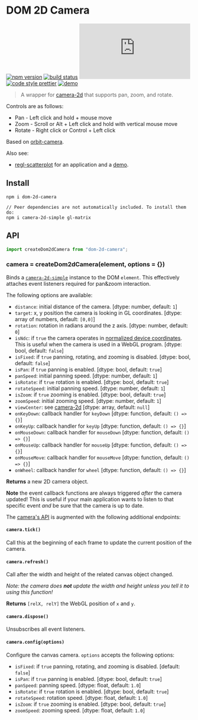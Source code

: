 # DOM 2D Camera

[![npm version](https://img.shields.io/npm/v/dom-2d-camera.svg)](https://www.npmjs.com/package/dom-2d-camera)
[![build status](https://travis-ci.org/flekschas/dom-2d-camera.svg?branch=master)](https://travis-ci.org/flekschas/dom-2d-camera)
[![gzipped size](http://img.badgesize.io/https://unpkg.com/dom-2d-camera/dist/dom-2d-camera.min.js?compression=gzip&style=flat-square&color=6ae3c7)](https://unpkg.com/dom-2d-camera/dist/dom-2d-camera.min.js)
[![code style prettier](https://img.shields.io/badge/code_style-prettier-ff69b4.svg)](https://github.com/prettier/prettier)
[![demo](https://img.shields.io/badge/demo-online-6ae3c7.svg)](https://flekschas.github.io/regl-scatterplot/)

> A wrapper for [camera-2d](https://github.com/flekschas/camera-2d) that supports pan, zoom, and rotate.

Controls are as follows:

- Pan - Left click and hold + mouse move
- Zoom - Scroll or Alt + Left click and hold with vertical mouse move
- Rotate - Right click or Control + Left click

Based on [orbit-camera](http://github.com/mikolalysenko/orbit-camera).

Also see:

- [regl-scatterplot](https://github.com/flekschas/regl-scatterplot) for an application and a [demo](https://flekschas.github.io/regl-scatterplot/).

## Install

```
npm i dom-2d-camera

// Peer dependencies are not automatically included. To install them do:
npm i camera-2d-simple gl-matrix
```

## API

```javascript
import createDom2dCamera from "dom-2d-camera";
```

### camera = createDom2dCamera(element, options = {})

Binds a [`camera-2d-simple`](https://github.com/flekschas/camera-2d) instance to the DOM `element`. This effectively attaches event listeners required for pan&zoom interaction.

The following options are available:

- `distance`: initial distance of the camera. [dtype: number, default: `1`]
- `target`: x, y position the camera is looking in GL coordinates. [dtype: array of numbers, default: `[0,0]`]
- `rotation`: rotation in radians around the z axis. [dtype: number, default: `0`]
- `isNdc`: if `true` the camera operates in [normalized device coordinates](https://developer.mozilla.org/en-US/docs/Web/API/WebGL_API/WebGL_model_view_projection). This is useful when the camera is used in a WebGL program. [dtype: bool, default: `false`]
- `isFixed`: if `true` panning, rotating, and zooming is disabled. [dtype: bool, default: `false`]
- `isPan`: if `true` panning is enabled. [dtype: bool, default: `true`]
- `panSpeed`: initial panning speed. [dtype: number, default: `1`]
- `isRotate`: if `true` rotation is enabled. [dtype: bool, default: `true`]
- `rotateSpeed`: initial panning speed. [dtype: number, default: `1`]
- `isZoom`: if `true` zooming is enabled. [dtype: bool, default: `true`]
- `zoomSpeed`: initial zooming speed. [dtype: number, default: `1`]
- `viewCenter`: see [camera-2d](https://github.com/flekschas/camera-2d#createCamera) [dtype: array, default: `null`]
- `onKeyDown`: callback handler for `keyDown` [dtype: function, default: `() => {}`]
- `onKeyUp`: callback handler for `keyUp` [dtype: function, default: `() => {}`]
- `onMouseDown`: callback handler for `mouseDown` [dtype: function, default: `() => {}`]
- `onMouseUp`: callback handler for `mouseUp` [dtype: function, default: `() => {}`]
- `onMouseMove`: callback handler for `mouseMove` [dtype: function, default: `() => {}`]
- `onWheel`: callback handler for `wheel` [dtype: function, default: `() => {}`]

**Returns** a new 2D camera object.

**Note** the event callback functions are always triggered _after_ the camera updated! This is useful if your main application wants to listen to that specific event _and_ be sure that the camera is up to date.

The [camera's API](https://github.com/flekschas/camera-2d#api) is augmented with the following additional endpoints:

#### `camera.tick()`

Call this at the beginning of each frame to update the current position of the camera.

#### `camera.refresh()`

Call after the width and height of the related canvas object changed.

_Note: the camera does **not** update the width and height unless you tell it to using this function!_

**Returns** `[relX, relY]` the WebGL position of `x` and `y`.

#### `camera.dispose()`

Unsubscribes all event listeners.

#### `camera.config(options)`

Configure the canvas camera. `options` accepts the following options:

- `isFixed`: if `true` panning, rotating, and zooming is disabled. [default: `false`]
- `isPan`: if `true` panning is enabled. [dtype: bool, default: `true`]
- `panSpeed`: panning speed. [dtype: float, default: `1.0`]
- `isRotate`: if `true` rotation is enabled. [dtype: bool, default: `true`]
- `rotateSpeed`: rotation speed. [dtype: float, default: `1.0`]
- `isZoom`: if `true` zooming is enabled. [dtype: bool, default: `true`]
- `zoomSpeed`: zooming speed. [dtype: float, default: `1.0`]
